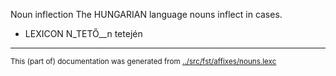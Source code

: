 Noun inflection
The HUNGARIAN language nouns inflect in cases.































 * LEXICON N_TETŐ__n  tetején













































* * *
<small>This (part of) documentation was generated from [../src/fst/affixes/nouns.lexc](http://github.com/giellalt/lang-hun/blob/main/../src/fst/affixes/nouns.lexc)</small>